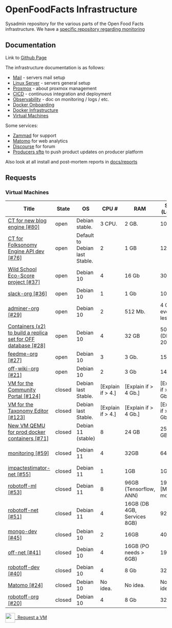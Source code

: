 # OpenFoodFacts Infrastructure

Sysadmin repository for the various parts of the Open Food Facts infrastructure.
We have a [specific repository regarding monitoring](https://github.com/openfoodfacts/openfoodfacts-monitoring)

## Documentation

Link to [Github Page](https://openfoodfacts.github.io/openfoodfacts-infrastructure/)

The infrastructure documentation is as follows:

- [Mail](./docs/mail.md) - servers mail setup
- [Linux Server](./docs/linux-server.md) - servers general setup
- [Proxmox](./docs/promox.md) - about proxmox management
- [CICD](./docs/cicd.md) - continuous integration and deployment
- [Observability](./docs/observability.md) - doc on monitoring / logs / etc.
- [Docker Onboarding](./docs/docker_onboarding.md)
- [Docker Infrastructure](./docs/docker_architecture.md)
- [Virtual Machines](#virtual-machines)

Some services:

- [Zammad](./docs/zammad.md) for support
- [Matomo](./docs/matomo.md) for web analytics
- [Discourse](./docs/discourse.md) for forum
- [Producers sftp](./docs/producers_sftp.md) to push product updates on producer platform

Also look at all install and post-mortem reports in [docs/reports](./docs/reports/)

## Requests

### Virtual Machines

<!-- VM table -->

| Title                                                                                                                                             | State  | OS                             | CPU #             | RAM                         | SSD (Local)           | HDD (Remote)         | Services                                                                                |
| ------------------------------------------------------------------------------------------------------------------------------------------------- | ------ | ------------------------------ | ----------------- | --------------------------- | --------------------- | -------------------- | --------------------------------------------------------------------------------------- |
| <a href=https://github.com/openfoodfacts/openfoodfacts-infrastructure/issues/80>CT for new blog engine [#80]</a>                                  | open   | Debian stable.                 | 3 CPU.            | 2 GB.                       | 10 GB                 | --                   | LAMP + wordpress.                                                                       |
| <a href=https://github.com/openfoodfacts/openfoodfacts-infrastructure/issues/76>CT for Folksonomy Engine API dev [#76]</a>                        | open   | Default to Debian last Stable. | 2                 | 1 GB                        | 12 GB.                | -                    | PostgreSQL, Python3.                                                                    |
| <a href=https://github.com/openfoodfacts/openfoodfacts-infrastructure/issues/37> Wild School Eco-Score project [#37]</a>                          | open   | Debian 10                      | 4                 | 16 Gb                       | 30 Gb                 | 0                    | MongoDB                                                                                 |
| <a href=https://github.com/openfoodfacts/openfoodfacts-infrastructure/issues/36> slack-org [#36]</a>                                              | open   | Debian 10                      | 1                 | 1 Gb                        | 10 Gb                 | None                 | Node.js                                                                                 |
| <a href=https://github.com/openfoodfacts/openfoodfacts-infrastructure/issues/29> adminer-org [#29]</a>                                            | open   | Debian 10                      | 2                 | 512 Mb.                     | 4 Gb or even less.    | 0                    | Nginx, PHP, Adminer.                                                                    |
| <a href=https://github.com/openfoodfacts/openfoodfacts-infrastructure/issues/28>Containers (x2) to build a replica set for OFF database [#28]</a> | open   | Debian 10                      | 4                 | 32 GB                       | 50 GB (DB = 20 GB).   | 0                    | Mongodb.                                                                                |
| <a href=https://github.com/openfoodfacts/openfoodfacts-infrastructure/issues/27> feedme-org [#27]</a>                                             | open   | Debian 10                      | 3                 | 3 Gb.                       | 15 Gb.                | 0                    | PostgreSQL, Node.js, Nginx.                                                             |
| <a href=https://github.com/openfoodfacts/openfoodfacts-infrastructure/issues/21> off-wiki-org [#21]</a>                                           | open   | Debian 10                      | 2                 | 3 Gb                        | 14 Gb.                | 14 Gb                | Apache, PHP, MySQL, Mediawiki.                                                          |
| <a href=https://github.com/openfoodfacts/openfoodfacts-infrastructure/issues/124>VM for the Community Portal [#124]</a>                           | closed | Debian last Stable.            | [Explain if > 4.] | [Explain if > 4 Gb.]        | [Explain if > 32 Gb.] | [Explain if > 1 Tb.] | Python/Django, probably PostgreSQL, probably Apache and all Dockerized                  |
| <a href=https://github.com/openfoodfacts/openfoodfacts-infrastructure/issues/123>VM for the Taxonomy Editor [#123]</a>                            | closed | Debian last Stable.            | [Explain if > 4.] | [Explain if > 4 Gb.]        | [Explain if > 32 Gb.] | [Explain if > 1 Tb.] | Python, probably PostgreSQL, probably Apache for lightweight API serving from Docker    |
| <a href=https://github.com/openfoodfacts/openfoodfacts-infrastructure/issues/71>New VM QEMU for prod docker containers [#71]</a>                  | closed | Debian 11 (stable)             | 8                 | 24 GB                       | 256 GB.               | -                    | Services deployed in production:                                                        |
| <a href=https://github.com/openfoodfacts/openfoodfacts-infrastructure/issues/59> monitoring [#59]</a>                                             | closed | Debian 11                      | 4                 | 32GB                        | 64GB                  | 500GB (ovh3 mount)   | Docker: ElasticSearch (Kibana?, Logstash?), Grafana, InfluxDB, Prometheus, Alertmanager |
| <a href=https://github.com/openfoodfacts/openfoodfacts-infrastructure/issues/55> impactestimator-net [#55]</a>                                    | closed | Debian 11                      | 1                 | 1GB                         | 1Gb                   | 0                    | https://github.com/openfoodfacts/impactestimator                                        |
| <a href=https://github.com/openfoodfacts/openfoodfacts-infrastructure/issues/53> robotoff-ml [#53]</a>                                            | closed | Debian 11                      | 8                 | 96GB (Tensorflow, ANN)      | 192GB [ML models]     | 100GB                | Tensorflow + ElasticSearch                                                              |
| <a href=https://github.com/openfoodfacts/openfoodfacts-infrastructure/issues/51> robotoff-net [#51]</a>                                           | closed | Debian 11                      | 4                 | 16GB (DB 4GB, Services 8GB) | 92GB                  | 0GB                  | Robotoff API + Schedulers + Workers, PostgreSQL DB                                      |
| <a href=https://github.com/openfoodfacts/openfoodfacts-infrastructure/issues/45> mongo-dev [#45]</a>                                              | closed | Debian 10                      | 2                 | 16GB                        | 40GB                  |                      | MongoDB running in Docker                                                               |
| <a href=https://github.com/openfoodfacts/openfoodfacts-infrastructure/issues/41> off-net [#41]</a>                                                | closed | Debian 10                      | 4                 | 16GB (PO needs > 6GB)       | 192GB                 | 0GB                  | ProductOpener frontend + backend, MongoDB, PostgreSQL, Memcached                        |
| <a href=https://github.com/openfoodfacts/openfoodfacts-infrastructure/issues/40> robotoff-dev [#40]</a>                                           | closed | Debian 10                      | 4                 | 8 Gb                        | 32 Gb                 | 100 Gb               | robotoff, elastic search, tensorflow, postgresql                                        |
| <a href=https://github.com/openfoodfacts/openfoodfacts-infrastructure/issues/24> Matomo [#24]</a>                                                 | closed | Debian 10                      | No idea.          | No idea.                    | No idea.              | No idea.             | LAMP                                                                                    |
| <a href=https://github.com/openfoodfacts/openfoodfacts-infrastructure/issues/20> robotoff-org [#20]</a>                                           | closed | Debian 10                      | 4                 | 8 Gb                        | 32 Gb                 | 100 Gb               | robotoff, elastic search, tensorflow, postgresql                                        |

<!-- VM table -->

<a href="https://github.com/openfoodfacts/openfoodfacts-infrastructure/issues/new?assignees=cquest&labels=container&template=vm-template.md&title="><img src="./scripts/add.png" style="background: transparent; vertical-align: middle" width="30"/>&nbsp;&nbsp;Request a VM</img></a>
